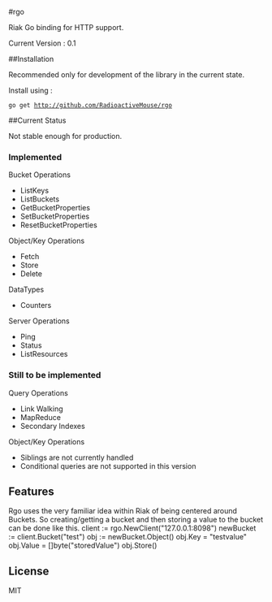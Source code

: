 #rgo

Riak Go binding for HTTP support.

Current Version : 0.1

##Installation

Recommended only for development of the library in the current state.

Install using :

<code>go get http://github.com/RadioactiveMouse/rgo</code>

##Current Status

Not stable enough for production.

### Implemented
Bucket Operations
* ListKeys
* ListBuckets
* GetBucketProperties
* SetBucketProperties
* ResetBucketProperties

Object/Key Operations
* Fetch
* Store
* Delete

DataTypes
* Counters

Server Operations
* Ping
* Status
* ListResources

### Still to be implemented
Query Operations
* Link Walking
* MapReduce
* Secondary Indexes

Object/Key Operations
* Siblings are not currently handled
* Conditional queries are not supported in this version

## Features
Rgo uses the very familiar idea within Riak of being centered around Buckets. So creating/getting a bucket and then storing a value to the bucket can be done like this.
	client := rgo.NewClient("127.0.0.1:8098")
	newBucket := client.Bucket("test")
	obj := newBucket.Object()
	obj.Key = "testvalue"
	obj.Value = []byte("storedValue")
	obj.Store()

## License

MIT
